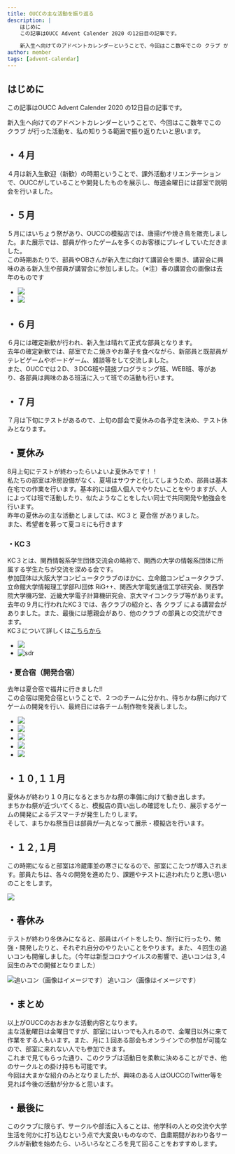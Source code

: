```yaml
---
title: OUCCの主な活動を振り返る
description: |
    はじめに
    この記事はOUCC Advent Calender 2020 の12日目の記事です。

    新入生へ向けてのアドベントカレンダーということで、今回はここ数年でこの クラブ が行った活動を、私の知りうる範囲で振り返りたいと思います。
author: member
tags: [advent-calendar]
---
```


<!-- wp:heading -->
<h2>はじめに</h2>
<!-- /wp:heading -->

<!-- wp:paragraph -->
<p>この記事はOUCC Advent Calender 2020 の12日目の記事です。</p>
<!-- /wp:paragraph -->

<!-- wp:paragraph -->
<p>新入生へ向けてのアドベントカレンダーということで、今回はここ数年でこの クラブ が行った活動を、私の知りうる範囲で振り返りたいと思います。</p>
<!-- /wp:paragraph -->

<!-- wp:heading -->
<h2>・４月</h2>
<!-- /wp:heading -->

<!-- wp:paragraph -->
<p>４月は新入生歓迎（新歓）の時期ということで、課外活動オリエンテーションで、OUCCがしていることや開発したものを展示し、毎週金曜日には部室で説明会を行いました。</p>
<!-- /wp:paragraph -->

<!-- wp:heading -->
<h2>・５月</h2>
<!-- /wp:heading -->

<!-- wp:paragraph -->
<p>５月にはいちょう祭があり、OUCCの模擬店では、唐揚げや焼き鳥を販売しました。また展示では、部員が作ったゲームを多くのお客様にプレイしていただきました。<br>この時期あたりで、部員やOBさんが新入生に向けて講習会を開き、講習会に興味のある新入生や部員が講習会に参加しました。（※注）春の講習会の画像は去年のものです</p>
<!-- /wp:paragraph -->

<!-- wp:gallery {"ids":[241,252]} -->
- ![](./234/S__40976386.jpg)
- ![](./234/S__40984581.jpg)
<!-- /wp:gallery -->

<!-- wp:heading -->
<h2>・６月</h2>
<!-- /wp:heading -->

<!-- wp:paragraph -->
<p>６月には確定新歓が行われ、新入生は晴れて正式な部員となります。<br>去年の確定新歓では、部室でたこ焼きやお菓子を食べながら、新部員と既部員がテレビゲームやボードゲーム、雑談等をして交流しました。<br>また、OUCCでは２D、３DCG班や競技プログラミング班、WEB班、等があり、各部員は興味のある班活に入って班での活動も行います。</p>
<!-- /wp:paragraph -->

<!-- wp:heading -->
<h2>・７月</h2>
<!-- /wp:heading -->

<!-- wp:paragraph -->
<p>７月は下旬にテストがあるので、上旬の部会で夏休みの各予定を決め、テスト休みとなります。</p>
<!-- /wp:paragraph -->

<!-- wp:heading -->
<h2>・夏休み</h2>
<!-- /wp:heading -->

<!-- wp:paragraph -->
<p>8月上旬にテストが終わったらいよいよ夏休みです！！<br>私たちの部室は冷房設備がなく、夏場はサウナと化してしまうため、部員は基本在宅での作業を行います。基本的には個人個人でやりたいことをやりますが、人によっては班で活動したり、似たようなことをしたい同士で共同開発や勉強会を行います。<br>昨年の夏休みの主な活動としましては、KC３と 夏合宿 がありました。<br>また、希望者を募って夏コミにも行きます</p>
<!-- /wp:paragraph -->

<!-- wp:heading {"level":3} -->
<h3>・KC３</h3>
<!-- /wp:heading -->

<!-- wp:paragraph -->
<p>KC３とは、関西情報系学生団体交流会の略称で、関西の大学の情報系団体に所属する学生たちが交流を深める会です。<br>参加団体は大阪大学コンピュータクラブのほかに、立命館コンピュータクラブ、立命館大学情報理工学部PJ団体 RiG++、関西大学電気通信工学研究会、関西学院大学機巧堂、近畿大学電子計算機研究会、京大マイコンクラブ等があります。<br>去年の９月に行われたKC３では、各クラブの紹介と、各 クラブ による講習会がありました。また、最後には懇親会があり、他のクラブ の部員との交流ができます。<br>KC３について詳しくは<a href="https://kc3.me/">こちらから</a></p>
<!-- /wp:paragraph -->

<!-- wp:gallery {"ids":[260,261]} -->
- ![](./234/IMG_20180916_113853-1024x768.jpg)
- ![sdr](./234/IMG_20180916_190740-1024x768.jpg)
<!-- /wp:gallery -->

<!-- wp:heading {"level":3} -->
<h3>・夏合宿（開発合宿）</h3>
<!-- /wp:heading -->

<!-- wp:paragraph -->
<p>去年は夏合宿で福井に行きました!!<br>この合宿は開発合宿ということで、２つのチームに分かれ、待ちかね祭に向けてゲームの開発を行い、最終日には各チーム制作物を発表しました。</p>
<!-- /wp:paragraph -->

<!-- wp:gallery {"ids":[247,248,249,250,251]} -->
- ![](./234/S__40984578.jpg)
- ![](./234/OUCCnatsugasshuku2019!_190912_0003-2-1024x768.jpg)
- ![](./234/OUCCnatsugasshuku2019!_190912_0045-2-1024x768.jpg)
- ![](./234/OUCCnatsugasshuku2019!_190912_0009-2-1024x768.jpg)
- ![](./234/S__40984580.jpg)
<!-- /wp:gallery -->

<!-- wp:heading -->
<h2>・１０,１１月</h2>
<!-- /wp:heading -->

<!-- wp:paragraph -->
<p>夏休みが終わり１０月になるとまちかね祭の準備に向けて動き出します。<br>まちかね祭が近づいてくると、模擬店の買い出しの確認をしたり、展示するゲームの開発によるデスマーチが発生したりします。<br>そして、まちかね祭当日は部員が一丸となって展示・模擬店を行います。</p>
<!-- /wp:paragraph -->

<!-- wp:heading -->
<h2>・１２,１月</h2>
<!-- /wp:heading -->

<!-- wp:paragraph -->
<p>この時期になると部室は冷蔵庫並の寒さになるので、部室にこたつが導入されます。部員たちは、各々の開発を進めたり、課題やテストに追われたりと思い思いのことをします。</p>
<!-- /wp:paragraph -->

<!-- wp:image {"align":"center","id":255,"width":356,"height":319} -->
![](./234/fig1-1024x918.jpg)
<!-- /wp:image -->

<!-- wp:heading -->
<h2>・春休み</h2>
<!-- /wp:heading -->

<!-- wp:paragraph -->
<p>テストが終わり冬休みになると、部員はバイトをしたり、旅行に行ったり、勉強・開発したりと、それぞれ自分のやりたいことをやります。また、４回生の追いコンも開催しました。（今年は新型コロナウイルスの影響で、追いコンは３,４回生のみでの開催となりました）</p>
<!-- /wp:paragraph -->

<!-- wp:image {"align":"center","id":256,"width":413,"height":310} -->
![追いコン（画像はイメージです）](./234/S__41009155-1024x768.jpg)
<span class="block text-sm text-center -mt-5 w-full">追いコン（画像はイメージです）</span>
<!-- /wp:image -->

<!-- wp:heading -->
<h2>・まとめ</h2>
<!-- /wp:heading -->

<!-- wp:paragraph -->
<p>以上がOUCCのおおまかな活動内容となります。<br>主な活動曜日は金曜日ですが、部室にはいつでも入れるので、金曜日以外に来て作業をする人もいます。また、月に１回ある部会もオンラインでの参加が可能なので、部室に来れない人でも参加できます。<br>これまで見てもらった通り、このクラブは活動日を柔軟に決めることができ、他のサークルとの掛け持ちも可能です。<br>今回は大まかな紹介のみとなりましたが、興味のある人はOUCCのTwitter等を見れば今後の活動が分かると思います。</p>
<!-- /wp:paragraph -->

<!-- wp:heading -->
<h2>・最後に</h2>
<!-- /wp:heading -->

<!-- wp:paragraph -->
<p>このクラブに限らず、サークルや部活に入ることは、他学科の人との交流や大学生活を何かに打ち込むという点で大変良いものなので、自粛期間がおわり各サークルが新歓を始めたら、いろいろなところを見て回ることをおすすめします。</p>
<!-- /wp:paragraph -->
